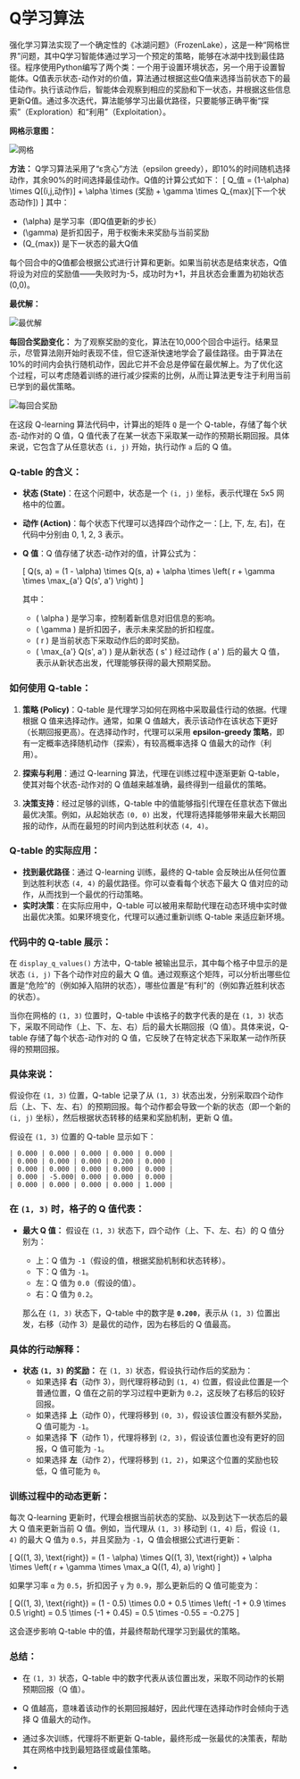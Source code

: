 # Q学习算法
强化学习算法实现了一个确定性的《冰湖问题》（FrozenLake），这是一种“网格世界”问题，其中Q学习智能体通过学习一个预定的策略，能够在冰湖中找到最佳路径。程序使用Python编写了两个类：一个用于设置环境状态，另一个用于设置智能体。Q值表示状态-动作对的价值，算法通过根据这些Q值来选择当前状态下的最佳动作。执行该动作后，智能体会观察到相应的奖励和下一状态，并根据这些信息更新Q值。通过多次迭代，算法能够学习出最优路径，只要能够正确平衡“探索”（Exploration）和“利用”（Exploitation）。

**网格示意图：**

![网格](https://github.com/ronanmmurphy/Q-Learning-Algorithm/blob/main/Images/grid.PNG?raw=true)

**方法：**
Q学习算法采用了“ε贪心”方法（epsilon greedy），即10%的时间随机选择动作，其余90%的时间选择最佳动作。Q值的计算公式如下：
\[
Q\_值 = (1-\alpha) \times Q[(i,j,动作)] + \alpha \times (奖励 + \gamma \times Q_{max}[下一个状态动作])
\]
其中：
- \(\alpha\) 是学习率（即Q值更新的步长）
- \(\gamma\) 是折扣因子，用于权衡未来奖励与当前奖励
- \(Q_{max}\) 是下一状态的最大Q值

每个回合中的Q值都会根据公式进行计算和更新。如果当前状态是结束状态，Q值将设为对应的奖励值——失败时为-5，成功时为+1，并且状态会重置为初始状态(0,0)。

**最优解：**

![最优解](https://github.com/ronanmmurphy/Q-Learning-Algorithm/blob/main/Images/optimal_solution.PNG?raw=true)

**每回合奖励变化：**
为了观察奖励的变化，算法在10,000个回合中运行。结果显示，尽管算法刚开始时表现不佳，但它逐渐快速地学会了最佳路径。由于算法在10%的时间内会执行随机动作，因此它并不会总是停留在最优解上。为了优化这个过程，可以考虑随着训练的进行减少探索的比例，从而让算法更专注于利用当前已学到的最优策略。

![每回合奖励](https://github.com/ronanmmurphy/Q-Learning-Algorithm/blob/main/Images/RewardPerEpisode.png?raw=true)

在这段 Q-learning 算法代码中，计算出的矩阵 `Q` 是一个 Q-table，存储了每个状态-动作对的 Q 值，Q 值代表了在某一状态下采取某一动作的预期长期回报。具体来说，它包含了从任意状态 `(i, j)` 开始，执行动作 `a` 后的 Q 值。

### Q-table 的含义：
- **状态 (State)**：在这个问题中，状态是一个 `(i, j)` 坐标，表示代理在 5x5 网格中的位置。
- **动作 (Action)**：每个状态下代理可以选择四个动作之一：[上, 下, 左, 右]，在代码中分别由 0, 1, 2, 3 表示。
- **Q 值**：Q 值存储了状态-动作对的值，计算公式为：

  \[
  Q(s, a) = (1 - \alpha) \times Q(s, a) + \alpha \times \left( r + \gamma \times \max_{a'} Q(s', a') \right)
  \]

  其中：
  - \( \alpha \) 是学习率，控制着新信息对旧信息的影响。
  - \( \gamma \) 是折扣因子，表示未来奖励的折扣程度。
  - \( r \) 是当前状态下采取动作后的即时奖励。
  - \( \max_{a'} Q(s', a') \) 是从新状态 \( s' \) 经过动作 \( a' \) 后的最大 Q 值，表示从新状态出发，代理能够获得的最大预期奖励。

### 如何使用 Q-table：
1. **策略 (Policy)**：Q-table 是代理学习如何在网格中采取最佳行动的依据。代理根据 Q 值来选择动作。通常，如果 Q 值越大，表示该动作在该状态下更好（长期回报更高）。在选择动作时，代理可以采用 **epsilon-greedy 策略**，即有一定概率选择随机动作（探索），有较高概率选择 Q 值最大的动作（利用）。
   
2. **探索与利用**：通过 Q-learning 算法，代理在训练过程中逐渐更新 Q-table，使其对每个状态-动作对的 Q 值越来越准确，最终得到一组最优的策略。

3. **决策支持**：经过足够的训练，Q-table 中的值能够指引代理在任意状态下做出最优决策。例如，从起始状态 `(0, 0)` 出发，代理将选择能够带来最大长期回报的动作，从而在最短的时间内到达胜利状态 `(4, 4)`。

### Q-table 的实际应用：
- **找到最优路径**：通过 Q-learning 训练，最终的 Q-table 会反映出从任何位置到达胜利状态 `(4, 4)` 的最优路径。你可以查看每个状态下最大 Q 值对应的动作，从而找到一个最优的行动策略。
- **实时决策**：在实际应用中，Q-table 可以被用来帮助代理在动态环境中实时做出最优决策。如果环境变化，代理可以通过重新训练 Q-table 来适应新环境。

### 代码中的 Q-table 展示：
在 `display_q_values()` 方法中，Q-table 被输出显示，其中每个格子中显示的是状态 `(i, j)` 下各个动作对应的最大 Q 值。通过观察这个矩阵，可以分析出哪些位置是“危险”的（例如掉入陷阱的状态），哪些位置是“有利”的（例如靠近胜利状态的状态）。


当你在网格的 `(1, 3)` 位置时，Q-table 中该格子的数字代表的是在 `(1, 3)` 状态下，采取不同动作（上、下、左、右）后的最大长期回报（Q 值）。具体来说，Q-table 存储了每个状态-动作对的 Q 值，它反映了在特定状态下采取某一动作所获得的预期回报。

### 具体来说：
假设你在 `(1, 3)` 位置，Q-table 记录了从 `(1, 3)` 状态出发，分别采取四个动作后（上、下、左、右）的预期回报。每个动作都会导致一个新的状态（即一个新的 `(i, j)` 坐标），然后根据状态转移的结果和奖励机制，更新 Q 值。

假设在 `(1, 3)` 位置的 Q-table 显示如下：

```
| 0.000 | 0.000 | 0.000 | 0.000 | 0.000 |
| 0.000 | 0.000 | 0.000 | 0.200 | 0.000 |
| 0.000 | 0.000 | 0.000 | 0.000 | 0.000 |
| 0.000 | -5.000| 0.000 | 0.000 | 0.000 |
| 0.000 | 0.000 | 0.000 | 0.000 | 1.000 |
```

### 在 `(1, 3)` 时，格子的 Q 值代表：
- **最大 Q 值：** 假设在 `(1, 3)` 状态下，四个动作（上、下、左、右）的 Q 值分别为：
  - 上：Q 值为 `-1`（假设的值，根据奖励机制和状态转移）。
  - 下：Q 值为 `-1`。
  - 左：Q 值为 `0.0`（假设的值）。
  - 右：Q 值为 `0.2`。

  那么在 `(1, 3)` 状态下，Q-table 中的数字是 **`0.200`**，表示从 `(1, 3)` 位置出发，右移（动作 3）是最优的动作，因为右移后的 Q 值最高。

### 具体的行动解释：
- **状态 `(1, 3)` 的奖励：** 在 `(1, 3)` 状态，假设执行动作后的奖励为：
  - 如果选择 **右**（动作 3），则代理将移动到 `(1, 4)` 位置，假设此位置是一个普通位置，Q 值在之前的学习过程中更新为 `0.2`，这反映了右移后的较好回报。
  - 如果选择 **上**（动作 0），代理将移到 `(0, 3)`，假设该位置没有额外奖励，Q 值可能为 `-1`。
  - 如果选择 **下**（动作 1），代理将移到 `(2, 3)`，假设该位置也没有更好的回报，Q 值可能为 `-1`。
  - 如果选择 **左**（动作 2），代理将移到 `(1, 2)`，如果这个位置的奖励也较低，Q 值可能为 `0`。

### 训练过程中的动态更新：
每次 Q-learning 更新时，代理会根据当前状态的奖励、以及到达下一状态后的最大 Q 值来更新当前 Q 值。例如，当代理从 `(1, 3)` 移动到 `(1, 4)` 后，假设 `(1, 4)` 的最大 Q 值为 `0.5`，并且奖励为 `-1`，Q 值会根据公式进行更新：

\[
Q((1, 3), \text{right}) = (1 - \alpha) \times Q((1, 3), \text{right}) + \alpha \times \left( r + \gamma \times \max_a Q((1, 4), a) \right)
\]

如果学习率 `α` 为 `0.5`，折扣因子 `γ` 为 `0.9`，那么更新后的 Q 值可能变为：

\[
Q((1, 3), \text{right}) = (1 - 0.5) \times 0.0 + 0.5 \times \left( -1 + 0.9 \times 0.5 \right) = 0.5 \times (-1 + 0.45) = 0.5 \times -0.55 = -0.275
\]

这会逐步影响 Q-table 中的值，并最终帮助代理学习到最优的策略。

### 总结：
- 在 `(1, 3)` 状态，Q-table 中的数字代表从该位置出发，采取不同动作的长期预期回报（Q 值）。
- Q 值越高，意味着该动作的长期回报越好，因此代理在选择动作时会倾向于选择 Q 值最大的动作。
- 通过多次训练，代理将不断更新 Q-table，最终形成一张最优的决策表，帮助其在网格中找到最短路径或最佳策略。

- 

